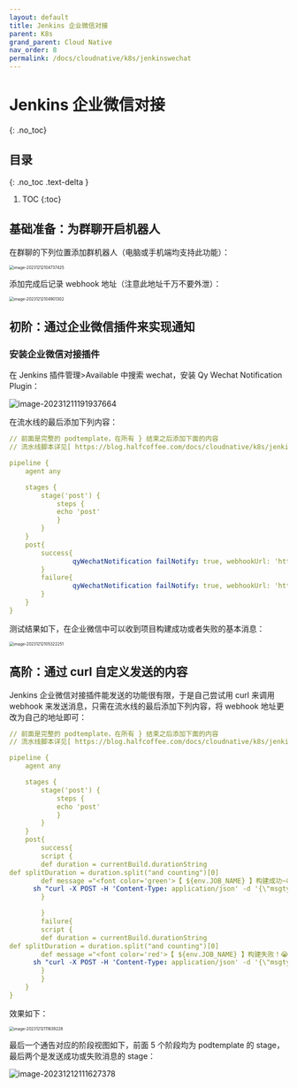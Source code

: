```yaml
---
layout: default
title: Jenkins 企业微信对接
parent: K8s
grand_parent: Cloud Native
nav_order: 8
permalink: /docs/cloudnative/k8s/jenkinswechat
---
```


# Jenkins 企业微信对接

{: .no_toc}

## 目录

{: .no_toc .text-delta }


1. TOC
{:toc}

## 基础准备：为群聊开启机器人

在群聊的下列位置添加群机器人（电脑或手机端均支持此功能）：

<img src="../../../pics/image-20231212104737425.png" alt="image-20231212104737425" style="zoom:50%;" />

添加完成后记录 webhook 地址（注意此地址千万不要外泄）：

<img src="../../../pics/image-20231212104901302.png" alt="image-20231212104901302" style="zoom:50%;" />

## 初阶：通过企业微信插件来实现通知

### 安装企业微信对接插件

在 Jenkins 插件管理>Available 中搜索 wechat，安装 Qy Wechat Notification Plugin：

![image-20231211191937664](../../../pics/image-20231211191937664.png)

在流水线的最后添加下列内容：

```yaml
// 前面是完整的 podtemplate，在所有 } 结束之后添加下面的内容
// 流水线脚本详见[ https://blog.halfcoffee.com/docs/cloudnative/k8s/jenkins]

pipeline {
    agent any

    stages {
        stage('post') {
            steps {
            echo 'post'
            }
        }
    }
    post{
        success{
                qyWechatNotification failNotify: true, webhookUrl: 'https://qyapi.weixin.qq.com/cgi-bin/webhook/send?key=b13e-bd29-aa1e74c65787', moreInfo:'成功'
        }
        failure{
                qyWechatNotification failNotify: true, webhookUrl: 'https://qyapi.weixin.qq.com/cgi-bin/webhook/send?key=b13e-bd29-aa1e74c65787', moreInfo:'失败'
        }
    }
}

```

测试结果如下，在企业微信中可以收到项目构建成功或者失败的基本消息：

<img src="../../../pics/image-20231212105322251.png" alt="image-20231212105322251" style="zoom:50%;" />



## 高阶：通过 curl 自定义发送的内容

Jenkins 企业微信对接插件能发送的功能很有限，于是自己尝试用 curl 来调用 webhook 来发送消息，只需在流水线的最后添加下列内容，将 webhook 地址更改为自己的地址即可：


```yaml
// 前面是完整的 podtemplate，在所有 } 结束之后添加下面的内容
// 流水线脚本详见[ https://blog.halfcoffee.com/docs/cloudnative/k8s/jenkins]

pipeline {
    agent any

    stages {
        stage('post') {
            steps {
            echo 'post' 
            }
        }
    }
    post{
        success{
        script {
        def duration = currentBuild.durationString
def splitDuration = duration.split("and counting")[0]
        def message ="<font color='green'>【 ${env.JOB_NAME} 】构建成功~😄</font> \n > 构建号码： ${env.BUILD_NUMBER} \n > 持续时间： ${splitDuration} \n > 执行人： ${currentBuild.buildCauses.shortDescription} \n > [查看控制台](${env.BUILD_URL})"
      sh "curl -X POST -H 'Content-Type: application/json' -d '{\"msgtype\": \"markdown\", \"markdown\": {\"content\": \"${message}\"}}' https://qyapi.weixin.qq.com/cgi-bin/webhook/send?key=b13e-bd29-aa1e74c65787"    
        }

        }
        failure{
        script {
        def duration = currentBuild.durationString
def splitDuration = duration.split("and counting")[0]
        def message ="<font color='red'>【 ${env.JOB_NAME} 】构建失败！😭</font> \n > 构建号码： ${env.BUILD_NUMBER} \n > 持续时间： ${splitDuration} \n > 执行人： ${currentBuild.buildCauses.shortDescription} \n > [查看控制台](${env.BUILD_URL})"
      sh "curl -X POST -H 'Content-Type: application/json' -d '{\"msgtype\": \"markdown\", \"markdown\": {\"content\": \"${message}\"}}' https://qyapi.weixin.qq.com/cgi-bin/webhook/send?key=b13e-bd29-aa1e74c65787"    
        }
        }
    }
}
```

效果如下：

<img src="../../../pics/image-20231212111639228.png" alt="image-20231212111639228" style="zoom:50%;" />

最后一个通告对应的阶段视图如下，前面 5 个阶段均为 podtemplate 的 stage，最后两个是发送成功或失败消息的 stage：

![image-20231212111627378](../../../pics/image-20231212111627378.png)
